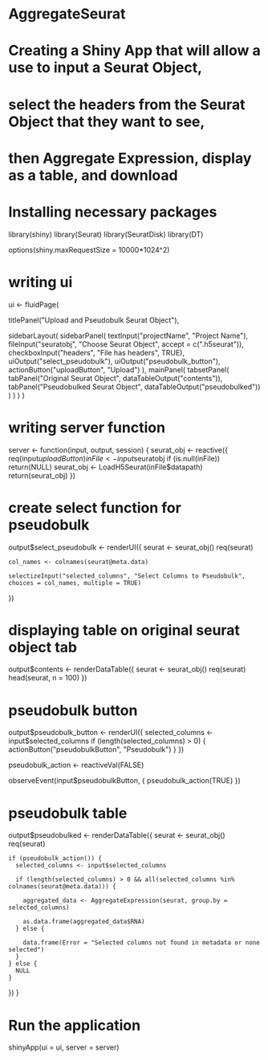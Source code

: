 # AggregateSeurat

# Creating a Shiny App that will allow a use to input a Seurat Object, 
# select the headers from the Seurat Object that they want to see,
# then Aggregate Expression, display as a table, and download

# Installing necessary packages
library(shiny)
library(Seurat)
library(SeuratDisk)
library(DT)

options(shiny.maxRequestSize = 10000*1024^2)


# writing ui 
ui <- fluidPage(
  
  titlePanel("Upload and Pseudobulk Seurat Object"), 
  
  sidebarLayout(
    sidebarPanel(
      textInput("projectName", "Project Name"),
      fileInput("seuratobj", "Choose Seurat Object",
                accept = c(".h5seurat")),
      checkboxInput("headers", "File has headers", TRUE),
      uiOutput("select_pseudobulk"),
      uiOutput("pseudobulk_button"),
      actionButton("uploadButton", "Upload")
    ),
    mainPanel(
      tabsetPanel(
        tabPanel("Original Seurat Object", dataTableOutput("contents")),
        tabPanel("Pseudobulked Seurat Object", dataTableOutput("pseudobulked"))
      )
    )
  )
)


# writing server function
server <- function(input, output, session) {
  seurat_obj <- reactive({
    req(input$uploadButton)
    inFile <- input$seuratobj
    if (is.null(inFile))
      return(NULL)
    seurat_obj <- LoadH5Seurat(inFile$datapath)
    return(seurat_obj)
  })
  
  # create select function for pseudobulk
  output$select_pseudobulk <- renderUI({
    seurat <- seurat_obj()
    req(seurat)  
    
    col_names <- colnames(seurat@meta.data)
    
    selectizeInput("selected_columns", "Select Columns to Pseudobulk", choices = col_names, multiple = TRUE)
  })
  
  # displaying table on original seurat object tab
  output$contents <- renderDataTable({
    seurat <- seurat_obj()
    req(seurat)
    head(seurat, n = 100)
  })
  
  
  # pseudobulk button 
  output$pseudobulk_button <- renderUI({
    selected_columns <- input$selected_columns
    if (length(selected_columns) > 0) {
      actionButton("pseudobulkButton", "Pseudobulk")
    }
  })
  
  pseudobulk_action <- reactiveVal(FALSE)
  
  observeEvent(input$pseudobulkButton, {
    pseudobulk_action(TRUE)
  })
  
  # pseudobulk table 
  output$pseudobulked <- renderDataTable({
    seurat <- seurat_obj()
    req(seurat)
    
    if (pseudobulk_action()) {
      selected_columns <- input$selected_columns
      
      if (length(selected_columns) > 0 && all(selected_columns %in% colnames(seurat@meta.data))) {
        
        aggregated_data <- AggregateExpression(seurat, group.by = selected_columns)
        
        as.data.frame(aggregated_data$RNA)
      } else {
  
        data.frame(Error = "Selected columns not found in metadata or none selected")
      }
    } else {
      NULL
    }
  })
}

# Run the application 
shinyApp(ui = ui, server = server)
